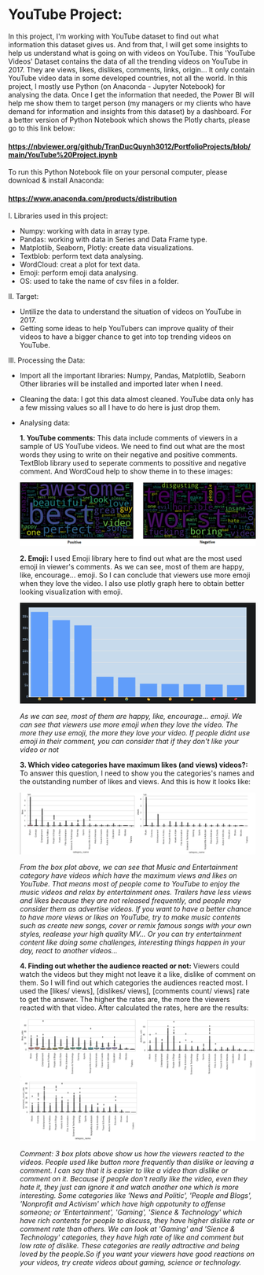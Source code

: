 # YouTube Project:
In this project, I'm working with YouTube dataset to find out what information this dataset gives us. And from that, I will get some insights to help us understand what is going on with videos on YouTube.
This 'YouTube Videos' Dataset contains the data of all the trending videos on YouTube in 2017. They are views, likes, dislikes, comments, links, origin... It only contain YouTube video data in some developed countries, not all the world.
In this project, I mostly use Python (on Anaconda - Jupyter Notebook) for analysing the data. Once I get the information that needed, the Power BI will help me show them to target person (my managers or my clients who have demand for information and insights from this dataset) by a dashboard.
For a better version of Python Notebook which shows the Plotly charts, please go to this link below:
#### https://nbviewer.org/github/TranDucQuynh3012/PortfolioProjects/blob/main/YouTube%20Project.ipynb
To run this Python Notebook file on your personal computer, please download & install Anaconda: 
#### https://www.anaconda.com/products/distribution

I. Libraries used in this project:
   - Numpy: working with data in array type.
   - Pandas: working with data in Series and Data Frame type.
   - Matplotlib, Seaborn, Plotly: create data visualizations.
   - Textblob: perform text data analysing.
   - WordCloud: creat a plot for text data.
   - Emoji: perform emoji data analysing.
   - OS: used to take the name of csv files in a folder.

II. Target: 
   - Untilize the data to understand the situation of videos on YouTube in 2017. 
   - Getting some ideas to help YouTubers can improve quality of their videos to have a bigger chance to get into top trending videos on YouTube.

III. Processing the Data:
   * Import all the important libraries: Numpy, Pandas, Matplotlib, Seaborn
   Other libraries will be installed and imported later when I need.
   * Cleaning the data: I got this data almost cleaned. YouTube data only has a few missing values so all I have to do here is just drop them.
   * Analysing data: 

     **1. YouTube comments:** This data include comments of viewers in a sample of US YouTube videos. We need to find out what are the most words they using to write on their negative and positive comments.
     TextBlob library used to seperate comments to possitive and negative comment. And WordCoud help to show theme in to these images:
     
      ![alt text](https://github.com/TranDucQuynh3012/Data_Analysis_Project/blob/main/YouTube_Project/Plot/positivenagative.png)
     

      **2. Emoji:** I used Emoji library here to find out what are the most used emoji in viewer's comments. As we can see, most of them are happy, like, encourage... emoji. So I can conclude that viewers use more emoji when they love the video. I also use plotly graph here to obtain better looking visualization with emoji.
      
      ![alt text](https://github.com/TranDucQuynh3012/Data_Analysis_Project/blob/main/YouTube_Project/Plot/emoji.png)
      
      *As we can see, most of them are happy, like, encourage... emoji. We can see that viewers use more emoji when they love the video. The more they use emoji, the more they love your video. If people didnt use emoji in their comment, you can consider that if they don't like your video or not*

      **3. Which video categories have maximum likes (and views) videos?:** To answer this question, I need to show you the categories's names and the outstanding number of likes and views. And this is how it looks like:

      ![alt text](https://github.com/TranDucQuynh3012/Data_Analysis_Project/blob/main/YouTube_Project/Plot/likeandview.png)

      *From the box plot above, we can see that Music and Entertainment category have videos which have the maximum views and likes on YouTube. That means most of people come to YouTube to enjoy the music videos and relax by entertainment ones. Trailers have less views and likes because they are not released frequently, and people may consider them as advertise videos.
      If you want to have a better chance to have more views or likes on YouTube, try to make music contents such as create new songs, cover or remix famous songs with your own styles, realease your high quality MV... Or you can try entertainment content like doing some challenges, interesting things happen in your day, react to another videos...*

      **4. Finding out whether the audience reacted or not:** Viewers could watch the videos but they might not leave it a like, dislike of comment on them. So I will find out which categories the audiences reacted most. I used the [likes/ views], [dislikes/ views], [comments count/ views] rate to get the answer. The higher the rates are, the more the viewers reacted with that video. After calculated the rates, here are the results:

      ![alt text](https://github.com/TranDucQuynh3012/Data_Analysis_Project/blob/main/YouTube_Project/Plot/likerate.png)

      *Comment: 3 box plots above show us how the viewers reacted to the videos. People used like button more frequently than dislike or leaving a comment. I can say that it is easier to like a video than dislike or comment on it. Because if people don't really like the video, even they hate it, they just can ignore it and watch another one which is more interesting. Some categories like 'News and Politic', 'People and Blogs', 'Nonprofit and Activism' which have high oppotunity to offense someone; or 'Entertainment', 'Gaming', 'Sience & Technology' which have rich contents for people to discuss, they have higher dislike rate or comment rate than others.*
      *We can look at 'Gaming' and 'Sience & Technology' categories, they have high rate of like and comment but low rate of dislike. These categories are really adtractive and being loved by the people.So if you want your viewers have good reactions on your videos, try create videos about gaming, science or technology.* 








